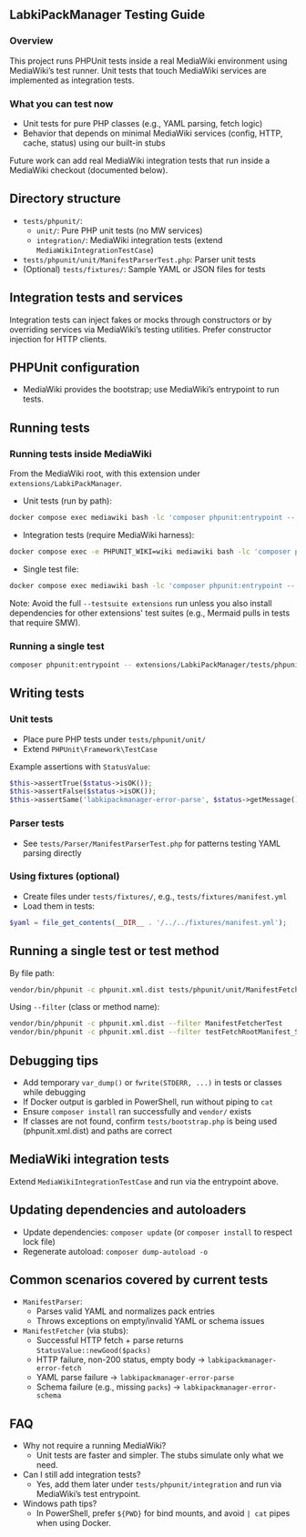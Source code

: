 ## LabkiPackManager Testing Guide

### Overview

This project runs PHPUnit tests inside a real MediaWiki environment using MediaWiki’s test runner. Unit tests that touch MediaWiki services are implemented as integration tests.

### What you can test now

- Unit tests for pure PHP classes (e.g., YAML parsing, fetch logic)
- Behavior that depends on minimal MediaWiki services (config, HTTP, cache, status) using our built-in stubs

Future work can add real MediaWiki integration tests that run inside a MediaWiki checkout (documented below).

## Directory structure

- `tests/phpunit/`:
  - `unit/`: Pure PHP unit tests (no MW services)
  - `integration/`: MediaWiki integration tests (extend `MediaWikiIntegrationTestCase`)
- `tests/phpunit/unit/ManifestParserTest.php`: Parser unit tests
- (Optional) `tests/fixtures/`: Sample YAML or JSON files for tests

## Integration tests and services

Integration tests can inject fakes or mocks through constructors or by overriding services via MediaWiki’s testing utilities. Prefer constructor injection for HTTP clients.

## PHPUnit configuration

- MediaWiki provides the bootstrap; use MediaWiki’s entrypoint to run tests.

## Running tests

### Running tests inside MediaWiki

From the MediaWiki root, with this extension under `extensions/LabkiPackManager`.

- Unit tests (run by path):
```bash
docker compose exec mediawiki bash -lc 'composer phpunit:entrypoint -- extensions/LabkiPackManager/tests/phpunit/unit'
```

- Integration tests (require MediaWiki harness):
```bash
docker compose exec -e PHPUNIT_WIKI=wiki mediawiki bash -lc 'composer phpunit:entrypoint -- extensions/LabkiPackManager/tests/phpunit/integration'
```

- Single test file:
```bash
docker compose exec mediawiki bash -lc 'composer phpunit:entrypoint -- extensions/LabkiPackManager/tests/phpunit/integration/PackImporterTest.php'
```

Note: Avoid the full `--testsuite extensions` run unless you also install dependencies for other extensions' test suites (e.g., Mermaid pulls in tests that require SMW).

### Running a single test
```bash
composer phpunit:entrypoint -- extensions/LabkiPackManager/tests/phpunit/integration/ManifestFetcherTest.php
```

## Writing tests

### Unit tests

- Place pure PHP tests under `tests/phpunit/unit/`
- Extend `PHPUnit\Framework\TestCase`

Example assertions with `StatusValue`:
```php
$this->assertTrue($status->isOK());
$this->assertFalse($status->isOK());
$this->assertSame('labkipackmanager-error-parse', $status->getMessage()->getKey());
```

### Parser tests

- See `tests/Parser/ManifestParserTest.php` for patterns testing YAML parsing directly

### Using fixtures (optional)

- Create files under `tests/fixtures/`, e.g., `tests/fixtures/manifest.yml`
- Load them in tests:
```php
$yaml = file_get_contents(__DIR__ . '/../../fixtures/manifest.yml');
```

## Running a single test or test method

By file path:
```bash
vendor/bin/phpunit -c phpunit.xml.dist tests/phpunit/unit/ManifestFetcherTest.php
```

Using `--filter` (class or method name):
```bash
vendor/bin/phpunit -c phpunit.xml.dist --filter ManifestFetcherTest
vendor/bin/phpunit -c phpunit.xml.dist --filter testFetchRootManifest_Success
```

## Debugging tips

- Add temporary `var_dump()` or `fwrite(STDERR, ...)` in tests or classes while debugging
- If Docker output is garbled in PowerShell, run without piping to `cat`
- Ensure `composer install` ran successfully and `vendor/` exists
- If classes are not found, confirm `tests/bootstrap.php` is being used (phpunit.xml.dist) and paths are correct

## MediaWiki integration tests

Extend `MediaWikiIntegrationTestCase` and run via the entrypoint above.

## Updating dependencies and autoloaders

- Update dependencies: `composer update` (or `composer install` to respect lock file)
- Regenerate autoload: `composer dump-autoload -o`

## Common scenarios covered by current tests

- `ManifestParser`:
  - Parses valid YAML and normalizes pack entries
  - Throws exceptions on empty/invalid YAML or schema issues
- `ManifestFetcher` (via stubs):
  - Successful HTTP fetch + parse returns `StatusValue::newGood($packs)`
  - HTTP failure, non-200 status, empty body → `labkipackmanager-error-fetch`
  - YAML parse failure → `labkipackmanager-error-parse`
  - Schema failure (e.g., missing `packs`) → `labkipackmanager-error-schema`

## FAQ

- Why not require a running MediaWiki? 
  - Unit tests are faster and simpler. The stubs simulate only what we need.
- Can I still add integration tests? 
  - Yes, add them later under `tests/phpunit/integration` and run via MediaWiki’s test entrypoint.
- Windows path tips?
  - In PowerShell, prefer `${PWD}` for bind mounts, and avoid `| cat` pipes when using Docker.



